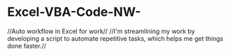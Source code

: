 # Excel-VBA-Code-NW-
//Auto workflow in Excel for work//
//I'm streamlining my work by developing a script to automate repetitive tasks, which helps me get things done faster.//

